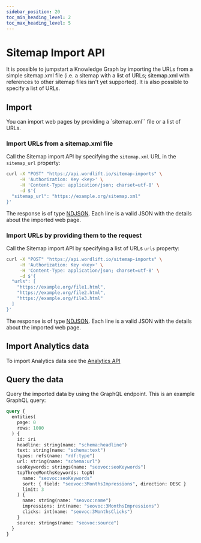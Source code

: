 ```yaml
---
sidebar_position: 20
toc_min_heading_level: 2
toc_max_heading_level: 5
---
```


# Sitemap Import API

It is possible to jumpstart a Knowledge Graph by importing the URLs from a simple sitemap.xml file (i.e. a sitemap with a list of URLs; sitemap.xml with references to other sitemap files isn't yet supported). It is also possible to specify a list of URLs.

## Import

You can import web pages by providing a `sitemap.xml`` file or a list of URLs.

### Import URLs from a sitemap.xml file

Call the Sitemap import API by specifying the `sitemap.xml` URL in the `sitemap_url` property:

```sh
curl -X "POST" "https://api.wordlift.io/sitemap-imports" \
     -H 'Authorization: Key <key>' \
     -H 'Content-Type: application/json; charset=utf-8' \
     -d $'{
  "sitemap_url": "https://example.org/sitemap.xml"
}'
```

The response is of type [NDJSON](https://en.wikipedia.org/wiki/JSON_streaming#Newline-delimited_JSON). Each line is a valid JSON with the details about the imported web page.

### Import URLs by providing them to the request

Call the Sitemap import API by specifying a list of URLs `urls` property:

```sh
curl -X "POST" "https://api.wordlift.io/sitemap-imports" \
     -H 'Authorization: Key <key>' \
     -H 'Content-Type: application/json; charset=utf-8' \
     -d $'{
  "urls": [ 
    "https://example.org/file1.html",
    "https://example.org/file2.html",
    "https://example.org/file3.html"
  ]
}'
```

The response is of type [NDJSON](https://en.wikipedia.org/wiki/JSON_streaming#Newline-delimited_JSON). Each line is a valid JSON with the details about the imported web page.

## Import Analytics data

To import Analytics data see the [Analytics API](./analytics-api.md)

## Query the data

Query the imported data by using the GraphQL endpoint. This is an example GraphQL query:

```graphql
query {
  entities(
    page: 0
    rows: 1000
  ) {
    id: iri
    headline: string(name: "schema:headline")
    text: string(name: "schema:text")
    types: refs(name: "rdf:type")
    url: string(name: "schema:url")
    seoKeywords: strings(name: "seovoc:seoKeywords")
    topThreeMonthsKeywords: topN(
      name: "seovoc:seoKeywords"
      sort: { field: "seovoc:3MonthsImpressions", direction: DESC }
      limit: 3
    ) {
      name: string(name: "seovoc:name")
      impressions: int(name: "seovoc:3MonthsImpressions")
      clicks: int(name: "seovoc:3MonthsClicks")
    }
    source: strings(name: "seovoc:source")
  }
}
```
